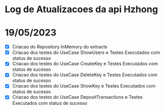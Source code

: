 # Log de Atualizacoes da api Hzhong

# 19/05/2023 

- [x] Criacao do Repository InMemory do extracts
- [x] Criacao dos testes do UseCase ShowUsers e Testes Executados com status de sucesso
- [x] Criacao dos testes do UseCase CreateKey e Testes Executados com status de sucesso
- [x] Criacao dos testes do UseCase DeleteKey e Testes Executados com status de sucesso
- [x] Criacao dos testes do UseCase ShowKey e Testes Executados com status de sucesso
- [x] Criacao dos testes do UseCase DepositTransactions e Testes Executados com status de sucesso